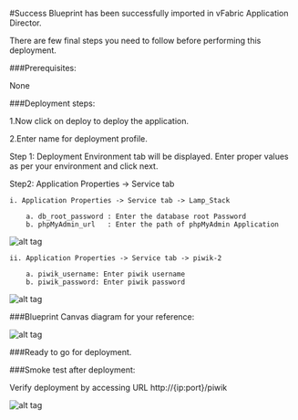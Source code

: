 #Success
Blueprint has been successfully imported in vFabric Application Director. 

There are few final steps you need to follow before performing this deployment.

###Prerequisites:

None

###Deployment steps:

1.Now click on deploy to deploy the application.

2.Enter name for deployment profile.

  Step 1: Deployment Environment tab will be displayed. Enter proper values as per your environment and click next.


Step2: Application Properties -> Service tab 

	i. Application Properties -> Service tab -> Lamp_Stack
	
		a. db_root_password : Enter the database root Password 
        b. phpMyAdmin_url   : Enter the path of phpMyAdmin Application 

![alt tag](https://raw.github.com/vmware-applicationdirector/solutions-import-beta/Piwik-1_8_2-Linux-Blueprint-InterraIT-50/Service-Property-Lamp-stack.png) 
                      
	ii. Application Properties -> Service tab -> piwik-2  
	
		a. piwik_username: Enter piwik username 
        b. piwik_password: Enter piwik password


![alt tag](https://raw.github.com/vmware-applicationdirector/solutions-import-beta/Piwik-1_8_2-Linux-Blueprint-InterraIT-50/Service-Property-Piwik.png)


###Blueprint Canvas diagram for your reference: 

![alt tag](https://raw.github.com/vmware-applicationdirector/solutions-import-beta/Piwik-1_8_2-Linux-Blueprint-InterraIT-50/Piwik-1.8.2-on-Linux-Blueprint-InterraIT-canvas.png)

###Ready to go for deployment.


###Smoke test after deployment:

Verify deployment by accessing URL http://{ip:port}/piwik

![alt tag](https://raw.github.com/vmware-applicationdirector/solutions-import-beta/Piwik-1_8_2-Linux-Blueprint-InterraIT-50/Smoke-Test.png)




 












 








